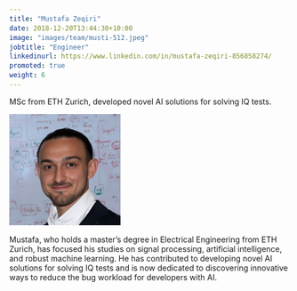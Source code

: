 ```yaml
---
title: "Mustafa Zeqiri"
date: 2018-12-20T13:44:30+10:00
image: "images/team/musti-512.jpeg"
jobtitle: "Engineer"
linkedinurl: https://www.linkedin.com/in/mustafa-zeqiri-856858274/
promoted: true
weight: 6
---
```


MSc from ETH Zurich, developed novel AI solutions for solving IQ tests.

<img src="/assets/images/website/team/musti-512.jpeg" alt="Mustafa Zeqiri" class="img-fluid rounded-circle" style="max-width: 200px;">

Mustafa, who holds a master’s degree in Electrical Engineering from ETH Zurich, has focused his studies on signal processing, artificial intelligence, and robust machine learning. He has contributed to developing novel AI solutions for solving IQ tests and is now dedicated to discovering innovative ways to reduce the bug workload for developers with AI.
